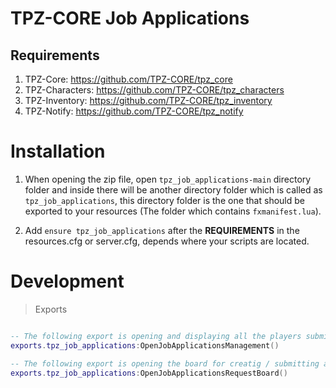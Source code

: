 # TPZ-CORE Job Applications

## Requirements

1. TPZ-Core: https://github.com/TPZ-CORE/tpz_core
2. TPZ-Characters: https://github.com/TPZ-CORE/tpz_characters
3. TPZ-Inventory: https://github.com/TPZ-CORE/tpz_inventory
4. TPZ-Notify: https://github.com/TPZ-CORE/tpz_notify

# Installation

1. When opening the zip file, open `tpz_job_applications-main` directory folder and inside there will be another directory folder which is called as `tpz_job_applications`, this directory folder is the one that should be exported to your resources (The folder which contains `fxmanifest.lua`).

2. Add `ensure tpz_job_applications` after the **REQUIREMENTS** in the resources.cfg or server.cfg, depends where your scripts are located.

# Development

> Exports

```lua

-- The following export is opening and displaying all the players submitted job applications.
exports.tpz_job_applications:OpenJobApplicationsManagement()

-- The following export is opening the board for creatig / submitting a new job application request.
exports.tpz_job_applications:OpenJobApplicationsRequestBoard()
```
